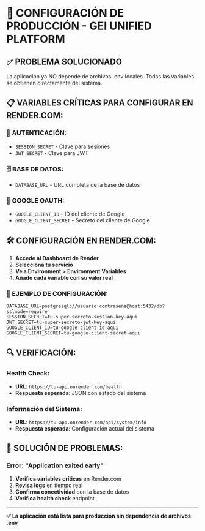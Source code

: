 # 🚀 CONFIGURACIÓN DE PRODUCCIÓN - GEI UNIFIED PLATFORM

## ✅ PROBLEMA SOLUCIONADO

La aplicación ya NO depende de archivos .env locales. Todas las variables se obtienen directamente del sistema.

## 📋 VARIABLES CRÍTICAS PARA CONFIGURAR EN RENDER.COM:

### 🔐 AUTENTICACIÓN:
- `SESSION_SECRET` - Clave para sesiones
- `JWT_SECRET` - Clave para JWT

### 🗄️ BASE DE DATOS:
- `DATABASE_URL` - URL completa de la base de datos

### 🔑 GOOGLE OAUTH:
- `GOOGLE_CLIENT_ID` - ID del cliente de Google
- `GOOGLE_CLIENT_SECRET` - Secreto del cliente de Google

## 🛠️ CONFIGURACIÓN EN RENDER.COM:

1. **Accede al Dashboard de Render**
2. **Selecciona tu servicio**
3. **Ve a Environment > Environment Variables**
4. **Añade cada variable con su valor real**

### 📝 EJEMPLO DE CONFIGURACIÓN:

```
DATABASE_URL=postgresql://usuario:contraseña@host:5432/db?sslmode=require
SESSION_SECRET=tu-super-secreto-session-key-aqui
JWT_SECRET=tu-super-secreto-jwt-key-aqui
GOOGLE_CLIENT_ID=tu-google-client-id-aqui
GOOGLE_CLIENT_SECRET=tu-google-client-secret-aqui
```

## 🔍 VERIFICACIÓN:

### Health Check:
- **URL**: `https://tu-app.onrender.com/health`
- **Respuesta esperada**: JSON con estado del sistema

### Información del Sistema:
- **URL**: `https://tu-app.onrender.com/api/system/info`
- **Respuesta esperada**: Configuración actual del sistema

## 🚨 SOLUCIÓN DE PROBLEMAS:

### Error: "Application exited early"
1. **Verifica variables críticas** en Render.com
2. **Revisa logs** en tiempo real
3. **Confirma conectividad** con la base de datos
4. **Verifica health check** endpoint

---

**✅ La aplicación está lista para producción sin dependencia de archivos .env**
